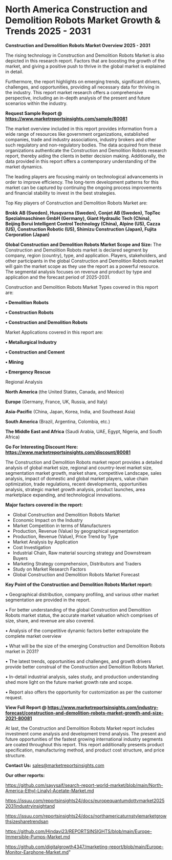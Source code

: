 # North America Construction and Demolition Robots Market Growth & Trends 2025 - 2031

<Strong> Construction and Demolition Robots Market Overview 2025 - 2031</strong>

The rising technology in Construction and Demolition Robots Market is also depicted in this research report. Factors that are boosting the growth of the market, and giving a positive push to thrive in the global market is explained in detail.

Furthermore, the report highlights on emerging trends, significant drivers, challenges, and opportunities, providing all necessary data for thriving in the industry. This report market research offers a comprehensive perspective, including an in-depth analysis of the present and future scenarios within the industry.

<strong>Request Sample Report @ <a href=https://www.marketreportsinsights.com/sample/80081>https://www.marketreportsinsights.com/sample/80081</a></strong>

The market overview included in this report provides information from a wide range of resources like government organizations, established companies, trade and industry associations, industry brokers and other such regulatory and non-regulatory bodies. The data acquired from these organizations authenticate the Construction and Demolition Robots research report, thereby aiding the clients in better decision making. Additionally, the data provided in this report offers a contemporary understanding of the market dynamics.

The leading players are focusing mainly on technological advancements in order to improve efficiency. The long-term development patterns for this market can be captured by continuing the ongoing process improvements and financial stability to invest in the best strategies.

Top Key players of Construction and Demolition Robots Market are:

<strong>Brokk AB (Sweden), Husqvarna (Sweden), Conjet AB (Sweden), TopTec Spezialmaschinen GmbH (Germany), Giant Hydraulic Tech (China), Beijing Borui Intelligent Control Technology (China), Alpine (US), Cazza (US), Construction Robotic (US), Shimizu Construction (Japan), Fujita Corporation (Japan)</strong>

<strong><b>Global Construction and Demolition Robots Market Scope and Size:</b></strong>
The Construction and Demolition Robots market is declared segment by company, region (country), type, and application. Players, stakeholders, and other participants in the global Construction and Demolition Robots market will gain the market scope as they use the report as a powerful resource. The segmental analysis focuses on revenue and product by type and application and the forecast period of 2025-2031.

Construction and Demolition Robots Market Types covered in this report are:

<strong>• Demolition Robots

• Construction Robots

• Construction and Demolition Robots</strong>

Market Applications covered in this report are:

<strong>• Metallurgical Industry

• Construction and Cement

• Mining

• Emergency Rescue</strong> 

Regional Analysis

<strong>North America</strong> (the United States, Canada, and Mexico)

<strong>Europe</strong> (Germany, France, UK, Russia, and Italy)

<strong>Asia-Pacific</strong> (China, Japan, Korea, India, and Southeast Asia)

<strong>South America</strong> (Brazil, Argentina, Colombia, etc.)

<strong>The Middle East and Africa</strong> (Saudi Arabia, UAE, Egypt, Nigeria, and South Africa)

<strong>Go For Interesting Discount Here: <a href=https://www.marketreportsinsights.com/discount/80081>https://www.marketreportsinsights.com/discount/80081</a></strong>

The Construction and Demolition Robots market report provides a detailed analysis of global market size, regional and country-level market size, segmentation market growth, market share, competitive Landscape, sales analysis, impact of domestic and global market players, value chain optimization, trade regulations, recent developments, opportunities analysis, strategic market growth analysis, product launches, area marketplace expanding, and technological innovations.

<strong><b>Major factors covered in the report:</b></strong>
<ul>
  <li>Global Construction and Demolition Robots Market </li>
  <li>Economic Impact on the Industry</li>
  <li>Market Competition in terms of Manufacturers</li>
  <li>Production, Revenue (Value) by geographical segmentation</li>
  <li>Production, Revenue (Value), Price Trend by Type</li>
  <li>Market Analysis by Application</li>
  <li>Cost Investigation</li>
  <li>Industrial Chain, Raw material sourcing strategy and Downstream Buyers</li>
  <li>Marketing Strategy comprehension, Distributors and Traders</li>
  <li>Study on Market Research Factors</li>
  <li>Global Construction and Demolition Robots Market Forecast</li>
</ul>

<strong><b>Key Point of the Construction and Demolition Robots Market report:</b></strong>

• Geographical distribution, company profiling, and various other market segmentation are provided in the report.

• For better understanding of the global Construction and Demolition Robots market status, the accurate market valuation which comprises of size, share, and revenue are also covered.

• Analysis of the competitive dynamic factors better extrapolate the complete market overview

• What will be the size of the emerging Construction and Demolition Robots market in 2031?

• The latest trends, opportunities and challenges, and growth drivers provide better construal of the Construction and Demolition Robots Market.

• In-detail industrial analysis, sales study, and production understanding shed more light on the future market growth rate and scope.

• Report also offers the opportunity for customization as per the customer request.

<strong><b>View Full Report @ <a href=https://www.marketreportsinsights.com/industry-forecast/construction-and-demolition-robots-market-growth-and-size-2021-80081>https://www.marketreportsinsights.com/industry-forecast/construction-and-demolition-robots-market-growth-and-size-2021-80081</a></b></strong>


At last, the Construction and Demolition Robots Market report includes investment come analysis and development trend analysis. The present and future opportunities of the fastest growing international industry segments are coated throughout this report. This report additionally presents product specification, manufacturing method, and product cost structure, and price structure.

<strong>Contact Us:</strong>
sales@marketreportsinsights.com

<strong>Our other reports:</strong>

<a href=https://github.com/sayysaif/search-report-world-market/blob/main/North-America-Ethyl-Linalyl-Acetate-Market.md>https://github.com/sayysaif/search-report-world-market/blob/main/North-America-Ethyl-Linalyl-Acetate-Market.md</a>

<a href=https://issuu.com/reportsinsights24/docs/europequantumdottvmarket20252031industryinsightand>https://issuu.com/reportsinsights24/docs/europequantumdottvmarket20252031industryinsightand</a>

<a href=https://issuu.com/reportsinsights24/docs/northamericaturnstylemarketgrowthsizesharetrendsan>https://issuu.com/reportsinsights24/docs/northamericaturnstylemarketgrowthsizesharetrendsan</a>

<a href=https://github.com/Hindavi23/REPORTSINSIGHTS/blob/main/Europe-Immersible-Pumps-Market.md>https://github.com/Hindavi23/REPORTSINSIGHTS/blob/main/Europe-Immersible-Pumps-Market.md</a>

<a href=https://github.com/digitalgrowth4347/marketing-report/blob/main/Europe-Monitor-Earphone-Market.md>https://github.com/digitalgrowth4347/marketing-report/blob/main/Europe-Monitor-Earphone-Market.md</a>"
